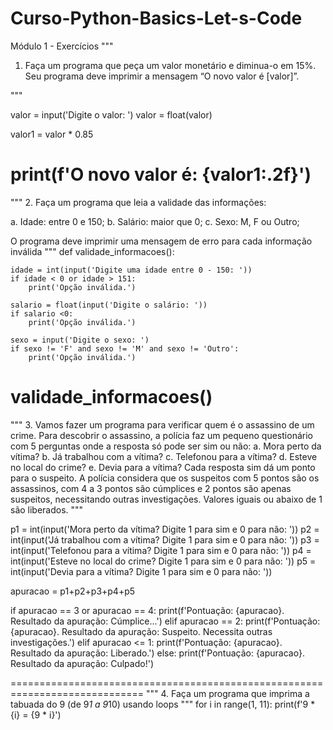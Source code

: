 # Curso-Python-Basics-Let-s-Code
Módulo 1 - Exercícios
"""
1) Faça um programa que peça um valor monetário e diminua-o em 15%. Seu 
programa deve imprimir a mensagem “O novo valor é [valor]”.

"""

valor = input('Digite o valor: ')
valor = float(valor)

valor1 = valor * 0.85

print(f'O novo valor é: {valor1:.2f}')
=================================================

"""
2. Faça um programa que leia a validade das informações:

a. Idade: entre 0 e 150;
b. Salário: maior que 0;
c. Sexo: M, F ou Outro;

O programa deve imprimir uma mensagem de erro para cada informação 
inválida
"""
def validade_informacoes():
    
    idade = int(input('Digite uma idade entre 0 - 150: '))
    if idade < 0 or idade > 151:
        print('Opção inválida.')

    salario = float(input('Digite o salário: '))
    if salario <0:
        print('Opção inválida.')

    sexo = input('Digite o sexo: ')
    if sexo != 'F' and sexo != 'M' and sexo != 'Outro':
        print('Opção inválida.')

validade_informacoes()
=====================================================
"""
3. Vamos fazer um programa para verificar quem é o assassino de um crime. 
Para descobrir o assassino, a polícia faz um pequeno questionário com 5 
perguntas onde a resposta só pode ser sim ou não:
a. Mora perto da vítima?
b. Já trabalhou com a vítima?
c. Telefonou para a vítima?
d. Esteve no local do crime?
e. Devia para a vítima?
Cada resposta sim dá um ponto para o suspeito. A polícia considera que os 
suspeitos com 5 pontos são os assassinos, com 4 a 3 pontos são cúmplices e 
2 pontos são apenas suspeitos, necessitando outras investigações. Valores 
iguais ou abaixo de 1 são liberados.
"""

p1 = int(input('Mora perto da vítima? Digite 1 para sim e 0 para não: '))
p2 = int(input('Já trabalhou com a vítima? Digite 1 para sim e 0 para não: '))
p3 = int(input('Telefonou para a vítima? Digite 1 para sim e 0 para não: '))
p4 = int(input('Esteve no local do crime? Digite 1 para sim e 0 para não: '))
p5 = int(input('Devia para a vítima? Digite 1 para sim e 0 para não: '))

apuracao = p1+p2+p3+p4+p5

if apuracao == 3 or apuracao == 4:
    print(f'Pontuação: {apuracao}. Resultado da apuração: Cúmplice...')
elif apuracao == 2:
    print(f'Pontuação: {apuracao}. Resultado da apuração: Suspeito. Necessita outras investigações.')
elif apuracao <= 1:
    print(f'Pontuação: {apuracao}. Resultado da apuração: Liberado.')
else: 
    print(f'Pontuação: {apuracao}. Resultado da apuração: Culpado!')
       
=============================================================================
"""
4. Faça um programa que imprima a tabuada do 9 (de 9*1 a 9*10) usando loops
"""
for i in range(1, 11):
    print(f'9 * {i} = {9 * i}')



